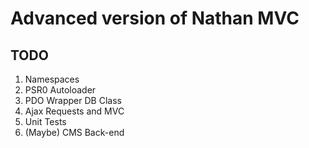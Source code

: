 # Advanced version of Nathan MVC

## TODO
1. Namespaces
2. PSR0 Autoloader
3. PDO Wrapper DB Class
4. Ajax Requests and MVC
5. Unit Tests
6. (Maybe) CMS Back-end
